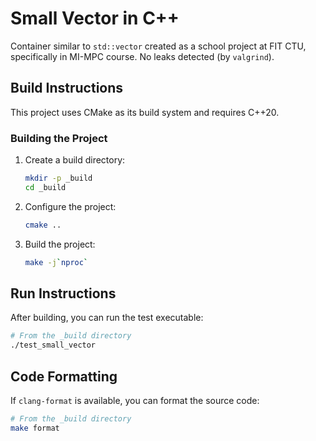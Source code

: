# Small Vector in C++

Container similar to `std::vector` created as a school project at FIT CTU, specifically in MI-MPC course.
No leaks detected (by `valgrind`).

## Build Instructions

This project uses CMake as its build system and requires C++20.

### Building the Project

1. Create a build directory:
   ```bash
   mkdir -p _build
   cd _build
   ```

2. Configure the project:
   ```bash
   cmake ..
   ```

3. Build the project:
   ```bash
   make -j`nproc`
   ```

## Run Instructions

After building, you can run the test executable:

```bash
# From the _build directory
./test_small_vector
```

## Code Formatting

If `clang-format` is available, you can format the source code:

```bash
# From the _build directory
make format
```
